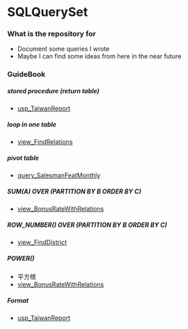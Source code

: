 # SQLQuerySet

### What is the repository for
- Document some queries I wrote
- Maybe I can find some ideas from here in the near future

### GuideBook
##### stored procedure (return table)
- [usp_TaiwanReport](https://github.com/JaneChengYiChen/SQLQuerySet/blob/main/usp_TaiwanReport.sql) 


##### loop in one table
- [view_FindRelations](https://github.com/JaneChengYiChen/SQLQuerySet/blob/main/view_FindRelations.sql)


##### pivot table
- [query_SalesmanFeatMonthly](https://github.com/JaneChengYiChen/SQLQuerySet/blob/main/query_SalesmanFeatMonthly.sql)


##### SUM(A) OVER (PARTITION BY B ORDER BY C) 
- [view_BonusRateWithRelations](https://github.com/JaneChengYiChen/SQLQuerySet/blob/main/view_BonusRateWithRelations.sql) 


##### ROW_NUMBER() OVER (PARTITION BY B ORDER BY C) 
- [view_FindDistrict](https://github.com/JaneChengYiChen/SQLQuerySet/blob/main/view_FindDistrict.sql)


##### POWER() 
- 平方根
- [view_BonusRateWithRelations](https://github.com/JaneChengYiChen/SQLQuerySet/blob/main/view_BonusRateWithRelations.sql) 


##### Format
- [usp_TaiwanReport](https://github.com/JaneChengYiChen/SQLQuerySet/blob/main/usp_TaiwanReport.sql) 




